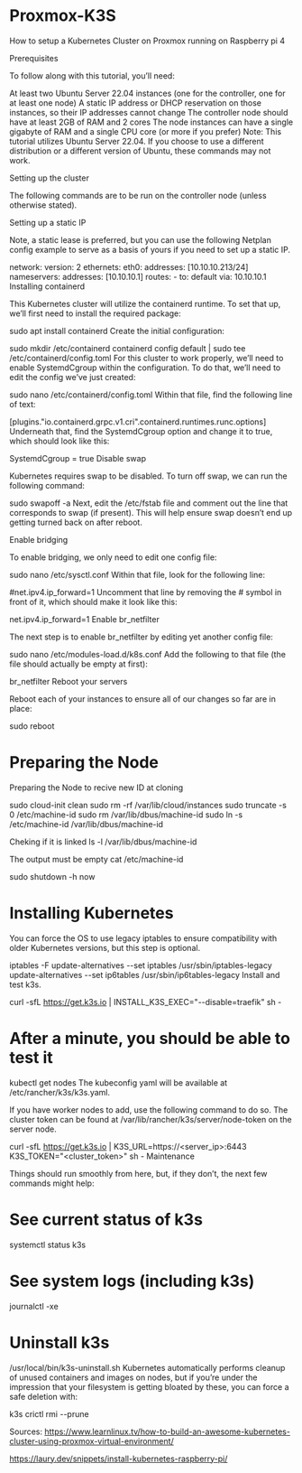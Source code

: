 # Proxmox-K3S
How to setup a Kubernetes Cluster on Proxmox running on Raspberry pi 4

Prerequisites

To follow along with this tutorial, you’ll need:

At least two Ubuntu Server 22.04 instances (one for the controller, one for at least one node)
A static IP address or DHCP reservation on those instances, so their IP addresses cannot change
The controller node should have at least 2GB of RAM and 2 cores
The node instances can have a single gigabyte of RAM and a single CPU core (or more if you prefer)
Note: This tutorial utilizes Ubuntu Server 22.04. If you choose to use a different distribution or a different version of Ubuntu, these commands may not work.

Setting up the cluster

The following commands are to be run on the controller node (unless otherwise stated).

Setting up a static IP

Note, a static lease is preferred, but you can use the following Netplan config example to serve as a basis of yours if you need to set up a static IP.

network:
    version: 2
    ethernets:
        eth0:
            addresses: [10.10.10.213/24]
            nameservers:
                addresses: [10.10.10.1]
            routes:
                - to: default
                  via: 10.10.10.1
Installing containerd

This Kubernetes cluster will utilize the containerd runtime. To set that up, we’ll first need to install the required package:

sudo apt install containerd
Create the initial configuration:

sudo mkdir /etc/containerd
containerd config default | sudo tee /etc/containerd/config.toml
For this cluster to work properly, we’ll need to enable SystemdCgroup within the configuration. To do that, we’ll need to edit the config we’ve just created:

sudo nano /etc/containerd/config.toml
Within that file, find the following line of text:

[plugins."io.containerd.grpc.v1.cri".containerd.runtimes.runc.options]
Underneath that, find the SystemdCgroup option and change it to true, which should look like this:

SystemdCgroup = true
Disable swap

Kubernetes requires swap to be disabled. To turn off swap, we can run the following command:

sudo swapoff -a
Next, edit the /etc/fstab file and comment out the line that corresponds to swap (if present). This will help ensure swap doesn’t end up getting turned back on after reboot.

Enable bridging

To enable bridging, we only need to edit one config file:

sudo nano /etc/sysctl.conf
Within that file, look for the following line:

#net.ipv4.ip_forward=1
Uncomment that line by removing the # symbol in front of it, which should make it look like this:

net.ipv4.ip_forward=1
Enable br_netfilter

The next step is to enable br_netfilter by editing yet another config file:

sudo nano /etc/modules-load.d/k8s.conf
Add the following to that file (the file should actually be empty at first):

br_netfilter
Reboot your servers

Reboot each of your instances to ensure all of our changes so far are in place:

sudo reboot



# Preparing the Node

Preparing the Node to recive new ID at cloning 

sudo cloud-init clean
sudo rm -rf /var/lib/cloud/instances
sudo truncate -s 0 /etc/machine-id
sudo rm /var/lib/dbus/machine-id
sudo ln -s /etc/machine-id /var/lib/dbus/machine-id

Cheking if it is linked
ls -l /var/lib/dbus/machine-id

The output must be empty
cat /etc/machine-id

sudo shutdown -h now


# Installing Kubernetes

You can force the OS to use legacy iptables to ensure compatibility with older Kubernetes versions, but this step is optional.

iptables -F
update-alternatives --set iptables /usr/sbin/iptables-legacy
update-alternatives --set ip6tables /usr/sbin/ip6tables-legacy
Install and test k3s.

curl -sfL https://get.k3s.io | INSTALL_K3S_EXEC="--disable=traefik" sh -

# After a minute, you should be able to test it
kubectl get nodes
The kubeconfig yaml will be available at /etc/rancher/k3s/k3s.yaml.

If you have worker nodes to add, use the following command to do so. The cluster token can be found at /var/lib/rancher/k3s/server/node-token on the server node.

curl -sfL https://get.k3s.io | K3S_URL=https://<server_ip>:6443 K3S_TOKEN="<cluster_token>" sh -
Maintenance

Things should run smoothly from here, but, if they don’t, the next few commands might help:

# See current status of k3s
systemctl status k3s

# See system logs (including k3s)
journalctl -xe

# Uninstall k3s
/usr/local/bin/k3s-uninstall.sh
Kubernetes automatically performs cleanup of unused containers and images on nodes, but if you’re under the impression that your filesystem is getting bloated by these, you can force a safe deletion with:

k3s crictl rmi --prune

Sources:
https://www.learnlinux.tv/how-to-build-an-awesome-kubernetes-cluster-using-proxmox-virtual-environment/

https://laury.dev/snippets/install-kubernetes-raspberry-pi/
